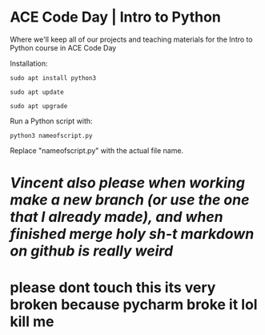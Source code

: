 # ACE Code Day | Intro to Python
Where we'll keep all of our projects and teaching materials for the Intro to Python course in ACE Code Day

Installation:

`sudo apt install python3`

`sudo apt update`

`sudo apt upgrade`

Run a Python script with:

`python3 nameofscript.py`

Replace "nameofscript.py" with the actual file name.

# *Vincent also please when working make a new branch (or use the one that I already made), and when finished merge holy sh-t markdown on github is really weird*

# please dont touch this its very broken because pycharm broke it lol kill me

